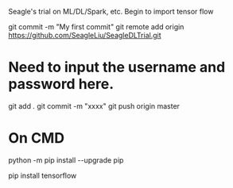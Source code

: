 Seagle's trial on ML/DL/Spark, etc.
Begin to import tensor flow

git commit -m "My first commit"
git remote add origin https://github.com/SeagleLiu/SeagleDLTrial.git
# Need to input the username and password here.

git add *.*
git commit -m "xxxx"
git push origin master

# On CMD
python -m pip install --upgrade pip

pip install tensorflow